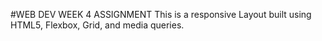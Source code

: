 #WEB DEV WEEK 4 ASSIGNMENT
This is a responsive Layout built using HTML5, Flexbox, Grid, and media queries.
